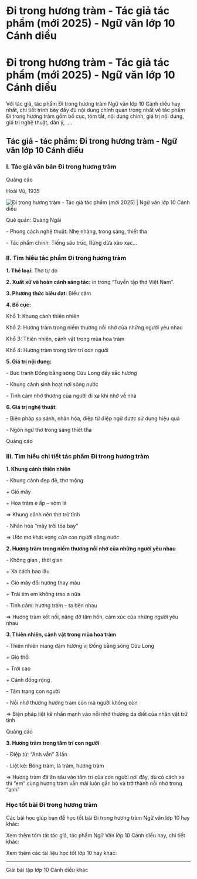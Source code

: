 # Đi trong hương tràm - Tác giả tác phẩm (mới 2025) - Ngữ văn lớp 10 Cánh diều

# Đi trong hương tràm - Tác giả tác phẩm (mới 2025) - Ngữ văn lớp 10 Cánh diều

Với tác giả, tác phẩm Đi trong hương tràm Ngữ văn lớp 10 Cánh diều hay nhất, chi tiết trình bày đầy đủ nội dung chính quan trọng nhất về tác phẩm Đi trong hương tràm gồm bố cục, tóm tắt, nội dung chính, giá trị nội dung, giá trị nghệ thuật, dàn ý, ....

## Tác giả - tác phẩm: Đi trong hương tràm - Ngữ văn lớp 10 Cánh diều

### **I. Tác giả văn bản Đi trong hương tràm**

Quảng cáo

Hoài Vũ, 1935

![Đi trong hương tràm - Tác giả tác phẩm \(mới 2025\) | Ngữ văn lớp 10 Cánh diều](https://vietjack.com/soan-van-lop-10-cd/images/tac-gia-tac-pham-di-trong-huong-tram.PNG)

Quê quán: Quảng Ngãi

\- Phong cách nghệ thuật: Nhẹ nhàng, trong sáng, thiết tha

\- Tác phẩm chính: Tiếng sáo trúc, Rừng dừa xào xạc…

### **II. Tìm hiểu tác phẩm Đi trong hương tràm**

**1\. Thể loại:** Thơ tự do

**2\. Xuất xứ và hoàn cảnh sáng tác:** in trong “Tuyển tập thơ Việt Nam”.

**3\. Phương thức biểu đạt:** Biểu cảm

**4\. Bố cục:**

Khổ 1: Khung cảnh thiên nhiên

Khổ 2: Hương tràm trong niềm thương nỗi nhớ của những người yêu nhau

Khổ 3: Thiên nhiên, cảnh vật trong mùa hoa tràm

Khổ 4: Hương tràm trong tâm trí con người

**5\. Giá trị nội dung:**

\- Bức tranh Đồng bằng sông Cửu Long đầy sắc hương 

\- Khung cảnh sinh hoạt nơi sông nước

\- Tình cảm nhớ thương của người đi xa khi nhớ về nhà

**6\. Giá trị nghệ thuật:**

\- Biện pháp so sánh, nhân hóa, điệp từ điệp ngữ được sử dụng hiệu quả

\- Ngôn ngữ thơ trong sáng thiết tha

Quảng cáo

### **III. Tìm hiểu chi tiết tác phẩm Đi trong hương tràm**

**1\. Khung cảnh thiên nhiên**

\- Khung cảnh đẹp đẽ, thơ mộng

\+ Gió mây

\+ Hoa tràm e ấp – vòm lá

=> Khung cảnh nên thơ trữ tình

\- Nhân hóa “mây trời tỏa bay” 

=> Ước mơ khát vọng của con người sông nước

**2\. Hương tràm trong niềm thương nỗi nhớ của những người yêu nhau**

\- Không gian , thời gian

\+ Xa cách bao lâu

\+ Gió mây đổi hướng thay màu

\+ Trái tim em không trao a nữa

\- Tình cảm: hương tràm – ta bên nhau

=> Hương tràm kết nối, nâng đỡ tâm hồn, cảm xúc của những người yêu nhau

**3\. Thiên nhiên, cảnh vật trong mùa hoa tràm**

\- Thiên nhiên mang đậm hương vị Đồng bằng sông Cửu Long

\+ Gió thổi

\+ Trời cao

\+ Cánh đồng rộng

\- Tâm trạng con người

\- Nỗi nhớ thương hương tràm còn mà người không còn

=> Biện pháp liệt kê nhấn mạnh vào nỗi nhớ thương da diết của nhân vật trữ tình

Quảng cáo

**3\. Hương tràm trong tâm trí con người**

\- Điệp từ: “Anh vẫn” 3 lần

\- Liệt kê: Bóng tràm, lá tràm, hương tràm

=> Hương tràm đã ăn sâu vào tâm trí của con người nơi đây, dù có cách xa thì “em” cùng hương tràm vẫn mãi luôn gắn bó và trở thành nỗi nhớ trong “anh”

### **Học tốt bài Đi trong hương tràm**

Các bài học giúp bạn để học tốt bài Đi trong hương tràm Ngữ văn lớp 10 hay khác:

Xem thêm tóm tắt tác giả, tác phẩm Ngữ Văn lớp 10 Cánh diều hay, chi tiết khác:

Xem thêm các tài liệu học tốt lớp 10 hay khác:

* * *

Giải bài tập lớp 10 Cánh diều khác

